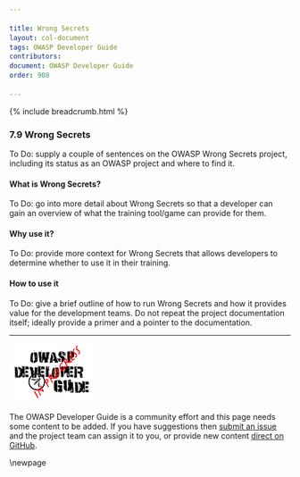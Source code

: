 ```yaml
---

title: Wrong Secrets
layout: col-document
tags: OWASP Developer Guide
contributors:
document: OWASP Developer Guide
order: 908

---
```


{% include breadcrumb.html %}

### 7.9 Wrong Secrets

To Do: supply a couple of sentences on the OWASP Wrong Secrets project,
including its status as an OWASP project and where to find it.

#### What is Wrong Secrets?

To Do: go into more detail about Wrong Secrets so that a developer
can gain an overview of what the training tool/game can provide for them.

#### Why use it?

To Do: provide more context for Wrong Secrets that allows developers to determine whether to use it in their training.

#### How to use it

To Do: give a brief outline of how to run Wrong Secrets and how it provides value for the development teams.
Do not repeat the project documentation itself; ideally provide a primer and a pointer to the documentation.

----

![Developer Guide](../assets/images/dg_wip.png "OWASP Developer Guide")

The OWASP Developer Guide is a community effort and this page needs some content to be added.
If you have suggestions then [submit an issue][issue0909] and the project team can assign it to you,
or provide new content [direct on GitHub][edit0909].

[issue0909]: https://github.com/OWASP/www-project-developer-guide/issues/new?labels=enhancement&template=request.md&title=Update:%2009-training-education/09-wrong-secrets
[edit0909]: https://github.com/OWASP/www-project-developer-guide/blob/main/draft/09-training-education/09-wrong-secrets.md

\newpage
